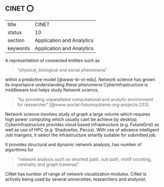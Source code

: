 ## CINET :o:


|          |                           |
| -------- | ------------------------- |
| title    | CINET                     | 
| status   | 10                        |
| section  | Application and Analytics |
| keywords | Application and Analytics |



A representation of connected entities such as

> "physical, biological and social phenomena"

within a predictive
model [@www-bi-vt-edu]. Network science has grown its importance
understanding these phenomena Cyberinfrastructure is middleware tool
helps study Network science,

> "by providing unparalleled computational and analytic environment
> for researcher" [@www-portal-futuresystems-org-projects-233].
 
Network science involves study of graph a large volume which requires
high power computing which usually cant be achieve by
desktop. Cyberinfrastructure provides cloud based infrastructure
(e.g. FutureGrid) as well as use of HPC (e.g. Shadowfax, Pecos). With
use of advance intelligent Job mangers, it select the infrastructure
smartly suitable for submitted job.
     
It provides structural and dynamic network analysis, has number of
algorithms for

> "network analysis such as shortest path, sub path, motif counting,
> centrality and graph traversal".

CiNet has number of
range of network visualization modules.  CiNet is actively being used
by several universities, researchers and analysist.



